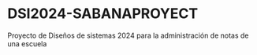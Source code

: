 # DSI2024-SABANAPROYECT
Proyecto de Diseños de sistemas 2024 para la administración de notas de una escuela
